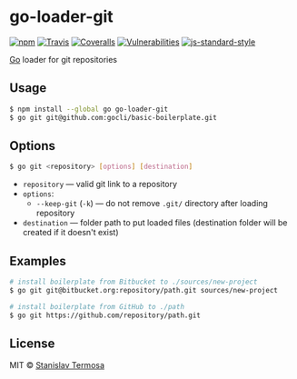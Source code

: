 # go-loader-git

[![npm](https://img.shields.io/npm/v/go-loader-git.svg?style=flat-square)](https://www.npmjs.com/package/go-loader-git)
[![Travis](https://img.shields.io/travis/gocli/go-loader-git.svg?style=flat-square)](https://travis-ci.org/gocli/go-loader-git)
[![Coveralls](https://img.shields.io/coveralls/github/gocli/go-loader-git.svg?style=flat-square)](https://coveralls.io/github/gocli/go-loader-git)
[![Vulnerabilities](https://snyk.io/test/github/gocli/go-loader-git/badge.svg?style=flat-square)](https://snyk.io/test/github/gocli/go-loader-git)
[![js-standard-style](https://img.shields.io/badge/code%20style-standard-green.svg?style=flat-square)](https://github.com/gocli/go-loader-git)

[Go](https://www.npmjs.com/package/go) loader for git repositories

## Usage

```bash
$ npm install --global go go-loader-git
$ go git git@github.com:gocli/basic-boilerplate.git
```

## Options

```bash
$ go git <repository> [options] [destination]
```

- `repository` — valid git link to a repository
- `options`:
  - `--keep-git` (`-k`) — do not remove `.git/` directory after loading repository
- `destination` — folder path to put loaded files (destination folder will be created if it doesn't exist)

## Examples

```bash
# install boilerplate from Bitbucket to ./sources/new-project
$ go git git@bitbucket.org:repository/path.git sources/new-project

# install boilerplate from GitHub to ./path
$ go git https://github.com/repository/path.git
```

## License

MIT © [Stanislav Termosa](https://github.com/termosa)

